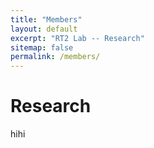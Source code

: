 ```yaml
---
title: "Members"
layout: default
excerpt: "RT2 Lab -- Research"
sitemap: false
permalink: /members/
---
```


# Research
hihi

